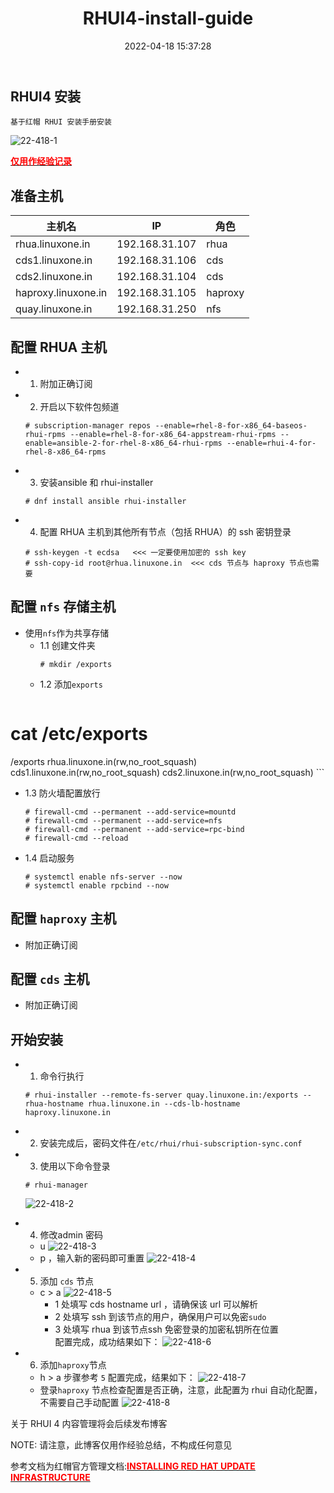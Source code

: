 ﻿---
title: RHUI4-install-guide
date: 2022-04-18 15:37:28
tags:
  - RHUI4
categories:
  - installation
---

<h2>RHUI4 安装 </h2>

<html><pre><code>基于红帽 RHUI 安装手册安装</code></pre></html>

![22-418-1](/images/22418/1.png)

**<u><font color=red>仅用作经验记录</font></u>**
<!-- more -->

## 准备主机
   | 主机名 | IP | 角色 |
   |--- | --- | --- |
   | rhua.linuxone.in | 192.168.31.107 | rhua |
   | cds1.linuxone.in | 192.168.31.106 | cds |
   | cds2.linuxone.in | 192.168.31.104 | cds |
   | haproxy.linuxone.in | 192.168.31.105 | haproxy |
   | quay.linuxone.in | 192.168.31.250 | nfs | 
   

## 配置 RHUA 主机
- 1. 附加正确订阅
- 2. 开启以下软件包频道
  ```
  # subscription-manager repos --enable=rhel-8-for-x86_64-baseos-rhui-rpms --enable=rhel-8-for-x86_64-appstream-rhui-rpms --enable=ansible-2-for-rhel-8-x86_64-rhui-rpms --enable=rhui-4-for-rhel-8-x86_64-rpms
  ```
- 3. 安装ansible 和 rhui-installer
  ```
  # dnf install ansible rhui-installer
  ```
- 4. 配置 RHUA 主机到其他所有节点（包括 RHUA）的 ssh 密钥登录
  ```
  # ssh-keygen -t ecdsa   <<< 一定要使用加密的 ssh key
  # ssh-copy-id root@rhua.linuxone.in  <<< cds 节点与 haproxy 节点也需要
  ```

## 配置 `nfs` 存储主机
- 使用`nfs`作为共享存储
  - 1.1 创建文件夹
    ```
    # mkdir /exports
	```	
  - 1.2 添加`exports`
    ```
# cat /etc/exports
/exports rhua.linuxone.in(rw,no_root_squash) cds1.linuxone.in(rw,no_root_squash) cds2.linuxone.in(rw,no_root_squash)
	```
  - 1.3 防火墙配置放行
    ```
	# firewall-cmd --permanent --add-service=mountd
	# firewall-cmd --permanent --add-service=nfs
	# firewall-cmd --permanent --add-service=rpc-bind
	# firewall-cmd --reload
	```
  - 1.4 启动服务
    ```
	# systemctl enable nfs-server --now
	# systemctl enable rpcbind --now
	```

## 配置 `haproxy` 主机
- 附加正确订阅

## 配置 `cds` 主机
- 附加正确订阅

## 开始安装
- 1. 命令行执行
  ```
  # rhui-installer --remote-fs-server quay.linuxone.in:/exports --rhua-hostname rhua.linuxone.in --cds-lb-hostname haproxy.linuxone.in
  ```

- 2. 安装完成后，密码文件在`/etc/rhui/rhui-subscription-sync.conf`
- 3. 使用以下命令登录
  ```
  # rhui-manager
  ```
  ![22-418-2](/images/22418/2.png)
- 4. 修改admin 密码
  - u
  ![22-418-3](/images/22418/3.png)
  - p ，输入新的密码即可重置
  ![22-418-4](/images/22418/4.png)
- 5. 添加 `cds` 节点
  - c > a
  ![22-418-5](/images/22418/5.png)
    - 1 处填写 cds hostname url ，请确保该 url 可以解析
    - 2 处填写 ssh 到该节点的用户，确保用户可以免密`sudo`
    - 3 处填写 rhua 到该节点ssh 免密登录的加密私钥所在位置	
    配置完成，成功结果如下：
	![22-418-6](/images/22418/6.png)
- 6. 添加`haproxy`节点
  - h > a 步骤参考 `5`
    配置完成，结果如下：
	![22-418-7](/images/22418/7.png)
  - 登录`haproxy` 节点检查配置是否正确，注意，此配置为 rhui 自动化配置，不需要自己手动配置
	![22-418-8](/images/22418/8.png)
	
关于 RHUI 4 内容管理将会后续发布博客

NOTE: 请注意，此博客仅用作经验总结，不构成任何意见
  
参考文档为红帽官方管理文档:[**<font color=red>INSTALLING RED HAT UPDATE INFRASTRUCTURE</font>**](https://access.redhat.com/documentation/en-us/red_hat_update_infrastructure/4/html-single/installing_red_hat_update_infrastructure/index)